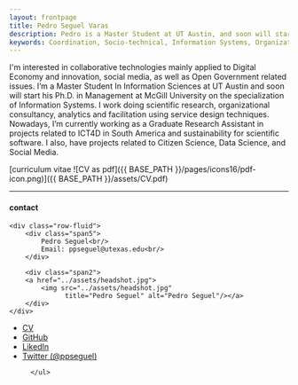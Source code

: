 ```yaml
---
layout: frontpage
title: Pedro Seguel Varas
description: Pedro is a Master Student at UT Austin, and soon will start his PhD at McGill University.
keywords: Coordination, Socio-technical, Information Systems, Organization, Future of Work, Online-communities
---
```


I'm interested in collaborative technologies mainly applied to Digital Economy and innovation, social media, as well as Open Government related issues. I’m a Master Student In Information Sciences at UT Austin and soon will start his Ph.D. in Management at McGill University on the specialization of Information Systems.
I work doing scientific research, organizational consultancy, analytics and facilitation using service design techniques. Nowadays, I’m currently working as a Graduate Research Assistant in projects related to ICT4D in South America and sustainability for scientific software. I also, have projects related to Citizen Science, Data Science, and Social Media.


[curriculum vitae ![CV as pdf]({{ BASE_PATH }}/pages/icons16/pdf-icon.png)]({{ BASE_PATH }}/assets/CV.pdf)<br/>


---


<div class="container">
<h4><a name="contact"></a>contact</h4>

    <div class="row-fluid">
        <div class="span5">
            Pedro Seguel<br/>
            Email: ppseguel@utexas.edu<br/>
        </div>

        <div class="span2">
        <a href="../assets/headshot.jpg">
            <img src="../assets/headshot.jpg"
                  title="Pedro Seguel" alt="Pedro Seguel"/></a>
        </div>
    </div>
</div>

<div class="navbar">
  <div class="navbar-inner">
      <ul class="nav">
          <li><a href="{{ BASE_PATH }}/assets/CV.pdf">CV</a></li>
          <li><a href="https://github.com/ppseguel">GitHub</a></li>
          <li><a href="https://www.linkedin.com/in/ppseguel/">LikedIn</a></li>
          <li><a href="https://twitter.com/ppseguel">Twitter (@ppseguel)</a></li>

      </ul>
  </div>
</div>

